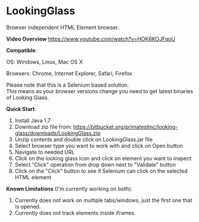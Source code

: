 LookingGlass
============

Browser independent HTML Element browser.


**Video Overview**
https://www.youtube.com/watch?v=HOK6KOJFqoU

**Compatible**:

OS: Windows, Linux, Mac OS X

Browsers: Chrome, Internet Explorer, Safari, Firefox

Please note that this is a Selenium based solution.  
This means as your browser versions change you need to get latest binaries of Looking Glass.

**Quick Start**:

1. Install Java 1.7
2. Download zip file from:  https://bitbucket.org/primatestinc/looking-glass/downloads/LookingGlass.zip
3. Unzip contents and double click on LookingGlass.jar file
4. Select browser type you want to work with and click on Open button
5. Navigate to needed URL
6. Click on the looking glass icon and click on element you want to inspect
7. Select "Click" operation from drop down next to "Validate" button
8. Click on the "Click" button to see if Selenium can click on the selected HTML element

**Known Limitations** (I'm currently working on both):

1. Currently does not work on multiple tabs/windows, just the first one that is opened.
2. Currently does not track elements inside iframes.

